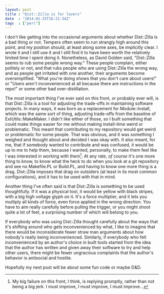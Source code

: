 ```yaml
---
layout: post
title : "Dist::Zilla is for lovers"
date  : "2014-01-25T16:21:34Z"
tags  : ["perl"]
---
```

I don't like getting into the occasional arguments about whether Dist::Zilla is a
bad thing or not.  Tempers often seem to run strangly high around this point,
and my position should, at least along some axes, be implicitly clear.  I wrote
it and I still use it and I still find it to have been worth the relatively
limited time I spent doing it.  Nonetheless, as David Golden said, "Dist::Zilla
seems to rub some people wrong way."  These people complain, either politely
or not, and that rubs people who are using Dist::Zilla the wrong way, and as
people get irritated with one another, their arguments become oversimplified.
"What you're doing shows that you don't care about users!" or "Users aren't
inconvenienced at all because there are instructions in the repo!" or some
other bad over-distillation.

The most important thing I've ever said on this front, or probably ever will,
is that Dist::Zilla is a tool for adjusting the trade-offs in maintaining
software projects.  In many ways, it was born as a replacement for
Module::Install, which was the same sort of thing, adjusting trade-offs from
the baseline of ExtUtils::MakeMaker.  I didn't like either of those, so I built
something that could make things easier for me without making install-time
weird or problematic.  This meant that contributing to my repository would get
weird or problematic for some people.  That was obvious, and it was something I
weighed and thought about and decided I was okay with.  It also meant, for me,
that if somebody wanted to contribute and was confused, it would be up to me to
help them, because I wanted, personally, to make them feel like I was
interested in working with them[^1].  At any rate, *of course* it's one more
thing to know, to know what the heck to do when you look at a git repository
and see no Makefile.PL or Build.PL, and having to know one more thing is a
drag.  Dist::Zilla imposes that drag on outsiders (at least in its most common
configurations), and it has to be used with that in mind.

Another thing I've often said is that Dist::Zilla is something to be used
thoughtfully.  If it was a physical tool, it would be yellow with black
stripes, with a big high voltage glyph on it.  It's a force multiplier, and it
lets you multiply all kinds of force, even force applied in the wrong
direction.  You have to aim really carefully before pulling the trigger, or
you might shoot quite a lot of feet, a surprising number of which will belong
to you.

If everybody who was using Dist::Zilla thought carefully about the ways that
it's shifting around who gets inconvenienced by what, I like to imagine that
there would be inconsiderate fewer straw man arguments about how nobody's
really being inconvenienced.  Similarly, if everybody who felt inconvenienced
by an author's choice in built tools started from the idea that the author has
written and given away their software to try and help other users, there might
be fewer ungracious complaints that the author's behavior is antisocial and
hostile.

Hopefully my next post will be about some fun code or maybe D&D.

[^1]: My big failure on this front, I think, is replying promptly, rather than not being a big jerk.  I must improve, I must improve, I must improve...
